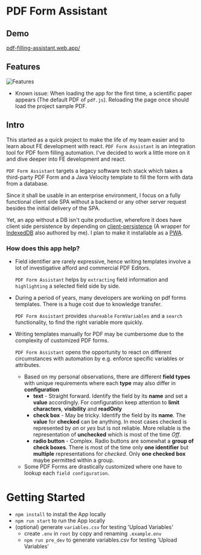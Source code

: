 [comment]: <> (imagage links)
[features]:./public/files/pdf-filling-assistant-features.png "Features" 

[comment]: <> (external links)
[client-persistence]:https://developer.mozilla.org/en-US/docs/Web/API/IndexedDB_API
[IndexedDB]:https://developer.mozilla.org/en-US/docs/Web/API/IndexedDB_API
[PWA]:https://web.dev/progressive-web-apps/

[comment]: <> (body)
# PDF Form Assistant
## Demo
[pdf-filling-assistant.web.app/ ](https://pdf-filling-assistant.web.app/)

## Features
![][features]
* Known issue: When loading the app for the first time, a scientific paper appears (The default PDF of `pdf.js`). Reloading the page once should load the project sample PDF.
## Intro
This started as a quick project to make the life of my team easier and to learn about FE development with react. `PDF Form Assistant` is an integration tool for PDF form filling automation. I've decided to work a little more on it and dive deeper into FE development and react.

`PDF Form Assistant` targets a legacy software tech stack which takes a third-party PDF Form and a Java Velocity template to fill the form with data from a database. 

Since it shall be usable in an enterprise environment, I focus on a fully functional client side SPA without a backend or any other server request besides the initial delivery of the SPA. 

Yet, an app without a DB isn't quite productive, wherefore it does have client side persistence by depending on [client-persistence] (A wrapper for [IndexedDB] also authored by me). 
I plan to make it installable as a [PWA].


### How does this app help?
* Field identifier are rarely expressive, hence writing templates involve a lot of investigative afford and commercial PDF Editors.
  
  `PDF Form Assistant` helps by `extracting` field information and `highlighting` a selected field side by side.
* During a period of years, many developers are working on pdf forms templates. There is a huge cost due to knowledge transfer.
  
  `PDF Form Assistant` provides `shareable` `FormVariables` and a `search` functionality, to find the right variable more quickly.
* Writing templates manually for PDF may be cumbersome due to the complexity of customized PDF forms.
  
  `PDF Form Assistant` opens the opportunity to react on different circumstances with automation by e.g. enforce specific variables or attributes.
    * Based on my personal observations, there are different __field types__ with unique requirements where each **type** may also differ in **configuration**
        * __text__ - Straight forward. Identify the field by its __name__ and set a __value__ accordingly. For configuration keep attention to **limit characters**, **visibility** and **readOnly**
        * __check box__ - May be tricky. Identify the field by its __name__. The __value__ for **checked** can be anything. In most cases checked is represented by *on* or *yes* but is not reliable. More reliable is the representation of **unchecked** which is most of the time *Off*.
        * __radio button__ - Complex. Radio buttons are somewhat a __group of check boxes__. There is most of the time only **one identifier** but **multiple** representations for *checked*. Only **one checked box** maybe permitted within a group.
    * Some PDF Forms are drastically customized where one have to lookup each `field configuration`.
    
# Getting Started
* `npm install` to install the App locally
* `npm run start` to run the App locally
* (optional) generate `variables.csv` for testing 'Upload Variables' 
    *  create `.env` in `root` by copy and renaming `.example.env`
    * `npm run pre_dev` to generate variables.csv for testing 'Upload Variables' 